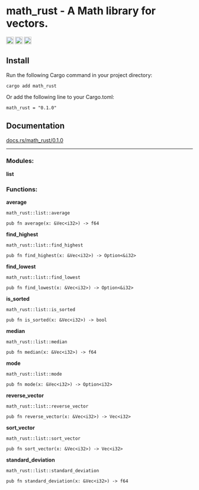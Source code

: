 #  math_rust  - A Math library for vectors. 


[<img alt="github" src="https://img.shields.io/badge/github-momonepal/-8da0cb?style=for-the-badge&labelColor=555555&logo=github" height="20">](https://github.com/momonepal)
[<img alt="crates.io" src="https://img.shields.io/crates/v/math_rust?style=for-the-badge&color=fc8d62&logo=rust" height="20">](https://crates.io/crates/math_rust)
[<img alt="docs.rs" src="https://img.shields.io/badge/docs.rs-math_rust-66c2a5?style=for-the-badge&labelColor=555555&logo=docs.rs" height="20">](https://docs.rs/math_rust/0.1.0/math_rust/)



 ## Install


Run the following Cargo command in your project directory:

    cargo add math_rust


Or add the following line to your Cargo.toml:

    math_rust = "0.1.0"



## Documentation

[docs.rs/math_rust/0.1.0](docs.rs/math_rust/0.1.0)

------------------------------

 

 ### Modules:

 **list**


### Functions:

**average**

    math_rust::list::average

    pub fn average(x: &Vec<i32>) -> f64


**find_highest**

    math_rust::list::find_highest

    pub fn find_highest(x: &Vec<i32>) -> Option<&i32>


**find_lowest**

    math_rust::list::find_lowest

    pub fn find_lowest(x: &Vec<i32>) -> Option<&i32>


**is_sorted**

    math_rust::list::is_sorted

    pub fn is_sorted(x: &Vec<i32>) -> bool


**median**

    math_rust::list::median

    pub fn median(x: &Vec<i32>) -> f64


**mode**

    math_rust::list::mode

    pub fn mode(x: &Vec<i32>) -> Option<i32>


**reverse_vector**

    math_rust::list::reverse_vector

    pub fn reverse_vector(x: &Vec<i32>) -> Vec<i32>

    

   **sort_vector**

    math_rust::list::sort_vector

    pub fn sort_vector(x: &Vec<i32>) -> Vec<i32>


**standard_deviation**

    math_rust::list::standard_deviation

    pub fn standard_deviation(x: &Vec<i32>) -> f64
